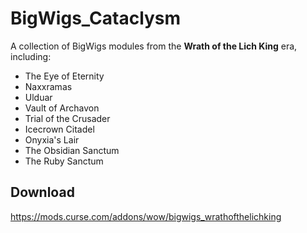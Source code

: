 # BigWigs_Cataclysm
A collection of BigWigs modules from the **Wrath of the Lich King** era, including:

* The Eye of Eternity
* Naxxramas
* Ulduar
* Vault of Archavon
* Trial of the Crusader
* Icecrown Citadel
* Onyxia's Lair
* The Obsidian Sanctum
* The Ruby Sanctum

## Download
https://mods.curse.com/addons/wow/bigwigs_wrathofthelichking